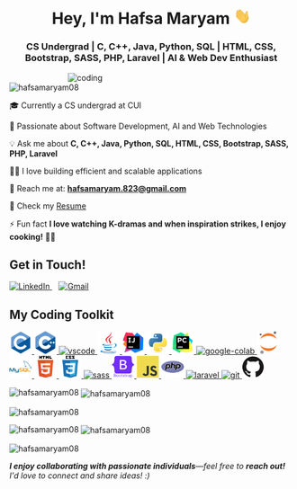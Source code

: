<h1 align="center">Hey, I'm Hafsa Maryam <img  src="https://raw.githubusercontent.com/ABSphreak/ABSphreak/master/gifs/Hi.gif" width="30px"> </h1>
<h3 align="center">CS Undergrad | C, C++, Java, Python, SQL | HTML, CSS, Bootstrap, SASS, PHP, Laravel | AI & Web Dev Enthusiast</h3>
<img align="right" alt="coding" width="400" src="https://media3.giphy.com/media/v1.Y2lkPTc5MGI3NjExazd4MjhoNnc3cmlqcjkxODJmcHpyYmFlYzY2a3IxOWI3c2t6NThxZCZlcD12MV9pbnRlcm5hbF9naWZfYnlfaWQmY3Q9Zw/hpXdHPfFI5wTABdDx9/giphy.gif">

<p align="left"> <img src="https://komarev.com/ghpvc/?username=hafsamaryam08&label=Profile%20views&color=0e75b6&style=flat" alt="hafsamaryam08"/> </p>


🎓 Currently a CS undergrad at CUI

🤖 Passionate about Software Development, AI and Web Technologies

💡 Ask me about **C, C++, Java, Python, SQL, HTML, CSS, Bootstrap, SASS, PHP, Laravel**

👨‍💻 I love building efficient and scalable applications

📧 Reach me at: **hafsamaryam.823@gmail.com**

📑 Check my [Resume](https://drive.google.com/file/d/1x5gQchPjJ67FSs2vRj0Ocxk9THH9x4HS/view?usp=sharing)

⚡ Fun fact **I love watching K-dramas and when inspiration strikes, I enjoy cooking!** 🍜✨

## Get in Touch!
<p align="left">
   <a href="https://www.linkedin.com/in/hafsa-maryam08" target="_blank">
    <img src="https://www.vectorlogo.zone/logos/linkedin/linkedin-tile.svg" alt="LinkedIn" width="40px">
  </a>
  &nbsp;&nbsp;
  <a href="mailto:hafsamaryam.823@gmail.com">
    <img src="https://www.vectorlogo.zone/logos/gmail/gmail-tile.svg" alt="Gmail" width="40px">
  </a>
</p>

## My Coding Toolkit
<p align="left">
  <a href="https://www.w3schools.com/cs/" target="_blank" rel="noreferrer"> <img src="https://raw.githubusercontent.com/devicons/devicon/master/icons/c/c-original.svg" alt="c" width="40" height="40"/> </a>
  <a href="https://www.w3schools.com/cpp/" target="_blank" rel="noreferrer"> <img src="https://raw.githubusercontent.com/devicons/devicon/master/icons/cplusplus/cplusplus-original.svg" alt="cplusplus" width="40" height="40"/> </a>
  <a href="https://code.visualstudio.com/" target="_blank" rel="noreferrer"> <img src="https://code.visualstudio.com/favicon.ico" alt="vscode" width="40" height="40"/> </a>
  <a href="https://www.java.com" target="_blank" rel="noreferrer"> <img src="https://raw.githubusercontent.com/devicons/devicon/master/icons/java/java-original.svg" alt="java" width="40" height="40"/> </a>
  <a href="https://www.jetbrains.com/idea/" target="_blank" rel="noreferrer"> <img src="https://raw.githubusercontent.com/devicons/devicon/master/icons/intellij/intellij-original.svg" alt="intellij" width="40" height="40"/> </a>
  <a href="https://www.python.org" target="_blank" rel="noreferrer"> <img src="https://raw.githubusercontent.com/devicons/devicon/master/icons/python/python-original.svg" alt="python" width="40" height="40"/> </a>
  <a href="https://www.jetbrains.com/pycharm/" target="_blank" rel="noreferrer"> <img src="https://raw.githubusercontent.com/devicons/devicon/master/icons/pycharm/pycharm-original.svg" alt="pycharm" width="40" height="40"/> </a>
  <a href="https://colab.research.google.com/" target="_blank" rel="noreferrer"> <img src="https://colab.research.google.com/img/colab_favicon.ico" alt="google-colab" width="40" height="40"/> </a>
  <a href="https://jupyter.org/" target="_blank" rel="noreferrer"> <img src="https://raw.githubusercontent.com/devicons/devicon/master/icons/jupyter/jupyter-original.svg" alt="jupyter" width="40" height="40"/> </a>
  <a href="https://www.mysql.com/" target="_blank" rel="noreferrer"> <img src="https://raw.githubusercontent.com/devicons/devicon/master/icons/mysql/mysql-original-wordmark.svg" alt="mysql" width="40" height="40"/> </a>
  <a href="https://www.w3.org/html/" target="_blank" rel="noreferrer"> <img src="https://raw.githubusercontent.com/devicons/devicon/master/icons/html5/html5-original-wordmark.svg" alt="html5" width="40" height="40"/> </a>
  <a href="https://www.w3schools.com/css/" target="_blank" rel="noreferrer"> <img src="https://raw.githubusercontent.com/devicons/devicon/master/icons/css3/css3-original-wordmark.svg" alt="css3" width="40" height="40"/> </a>
  <a href="https://sass-lang.com/" target="_blank" rel="noreferrer"> <img src="https://cdn.worldvectorlogo.com/logos/sass-1.svg" alt="sass" width="40" height="40"/> </a>
  <a href="https://getbootstrap.com" target="_blank" rel="noreferrer"> <img src="https://raw.githubusercontent.com/devicons/devicon/master/icons/bootstrap/bootstrap-plain-wordmark.svg" alt="bootstrap" width="40" height="40"/> </a>
  <a href="https://developer.mozilla.org/en-US/docs/Web/JavaScript" target="_blank" rel="noreferrer"> <img src="https://raw.githubusercontent.com/devicons/devicon/master/icons/javascript/javascript-original.svg" alt="javascript" width="40" height="40"/ </a>
  <a href="https://www.php.net" target="_blank" rel="noreferrer"> <img src="https://raw.githubusercontent.com/devicons/devicon/master/icons/php/php-original.svg" alt="php" width="40" height="40"/> </a>
  <a href="https://laravel.com/" target="_blank" rel="noreferrer"> <img src="https://laravel.com/img/logotype.min.svg" alt="laravel" width="40" height="40"/> </a>
  <a href="https://git-scm.com/" target="_blank" rel="noreferrer"> <img src="https://www.vectorlogo.zone/logos/git-scm/git-scm-icon.svg" alt="git" width="40" height="40"/> </a>
  <a href="https://github.com/" target="_blank" rel="noreferrer"> <img src="https://raw.githubusercontent.com/devicons/devicon/master/icons/github/github-original.svg" alt="github" width="40" height="40"/> </a> 
</p>

<p><img align="left" src="https://github-readme-stats.vercel.app/api/top-langs?username=hafsamaryam08&show_icons=true&locale=en&layout=compact&theme=tokyonight" alt="hafsamaryam08" /></p>

<p>&nbsp;<img align="center" src="https://github-readme-stats.vercel.app/api?username=hafsamaryam08&show_icons=true&locale=en&theme=tokyonight" alt="hafsamaryam08" /></p>

<p><img align="center" src="https://github-readme-streak-stats.herokuapp.com/?user=hafsamaryam08&theme=tokyonight" alt="hafsamaryam08" /></p>


<p><img align="left" src="https://github-readme-stats.vercel.app/api/top-langs?username=hafsamaryam08&show_icons=true&locale=en&layout=compact" alt="hafsamaryam08" /></p>

<p>&nbsp;<img align="center" src="https://github-readme-stats.vercel.app/api?username=hafsamaryam08&show_icons=true&locale=en" alt="hafsamaryam08" /></p>

<p><img align="center" src="https://github-readme-streak-stats.herokuapp.com/?user=hafsamaryam08&" alt="hafsamaryam08" /></p>

<em><b>I enjoy collaborating with passionate individuals</b>—feel free to <b>reach out!</b> I'd love to connect and share ideas! :)</em>

